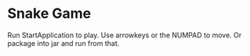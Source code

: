 # Snake Game

Run StartApplication to play.
Use arrowkeys or the NUMPAD to move.
Or package into jar and run from that.
